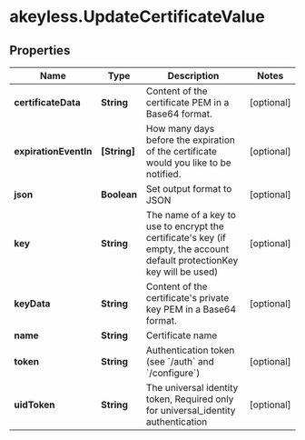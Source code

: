# akeyless.UpdateCertificateValue

## Properties

Name | Type | Description | Notes
------------ | ------------- | ------------- | -------------
**certificateData** | **String** | Content of the certificate PEM in a Base64 format. | [optional] 
**expirationEventIn** | **[String]** | How many days before the expiration of the certificate would you like to be notified. | [optional] 
**json** | **Boolean** | Set output format to JSON | [optional] 
**key** | **String** | The name of a key to use to encrypt the certificate&#39;s key (if empty, the account default protectionKey key will be used) | [optional] 
**keyData** | **String** | Content of the certificate&#39;s private key PEM in a Base64 format. | [optional] 
**name** | **String** | Certificate name | 
**token** | **String** | Authentication token (see &#x60;/auth&#x60; and &#x60;/configure&#x60;) | [optional] 
**uidToken** | **String** | The universal identity token, Required only for universal_identity authentication | [optional] 


